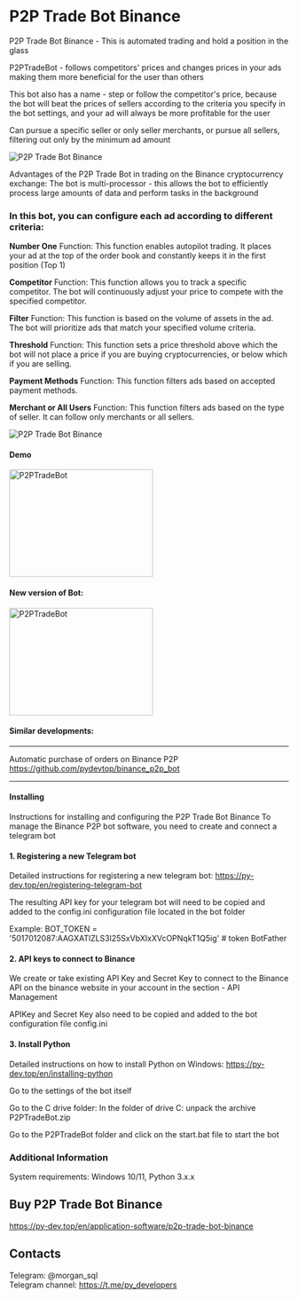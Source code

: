 # P2P Trade Bot Binance
 P2P Trade Bot Binance - This is automated trading and hold a position in the glass
 
 P2PTradeBot - follows competitors' prices and changes prices in your ads making them more beneficial for the user than others
 
 This bot also has a name - step or follow the competitor's price, because the bot will beat the prices of sellers according to the criteria you specify in the bot settings, and your ad will always be more profitable for the 
 user

 Can pursue a specific seller or only seller merchants, or pursue all sellers, filtering out only by the minimum ad amount

<img id="main_image_73" src="https://py-dev.top/components/com_jshopping/files/img_products/full_thumb_ex650_botp2p.png" alt="P2P Trade Bot Binance" title="P2P Trade Bot Binance">


Advantages of the P2P Trade Bot in trading on the Binance cryptocurrency exchange:
The bot is multi-processor - this allows the bot to efficiently process large amounts of data and perform tasks in the background


### In this bot, you can configure each ad according to different criteria:
 

<b>Number One</b> Function: This function enables autopilot trading. It places your ad at the top of the order book  and constantly keeps it in the first position (Top 1)

<b>Competitor</b> Function: This function allows you to track a specific competitor. The bot will continuously adjust your price to compete with the specified competitor.

<b>Filter</b> Function: This function is based on the volume of assets in the ad. The bot will prioritize ads that match your specified volume criteria.

<b>Threshold</b> Function: This function sets a price threshold above which the bot will not place a price if you are buying cryptocurrencies, or below which if you are selling.

<b>Payment Methods</b> Function: This function filters ads based on accepted payment methods.

<b>Merchant or All Users</b> Function: This function filters ads based on the type of seller. It can follow only merchants or all sellers.

<img id="main_image_73" src="https://py-dev.top/images/p2ptradebot/menu_bot.jpg" alt="P2P Trade Bot Binance" title="P2P Trade Bot Binance">

#### Demo


<a href="https://www.youtube.com/watch?v=gpsGdiBdFSA" target="_blank"><img src="https://img.youtube.com/vi/gpsGdiBdFSA/0.jpg" alt="P2PTradeBot" style="width:259px;height:194px;"></a>

#### New version of Bot:

<a href="https://www.youtube.com/watch?v=NDMAyKulNr8" target="_blank"><img src="https://img.youtube.com/vi/NDMAyKulNr8/0.jpg" alt="P2PTradeBot" style="width:259px;height:194px;"></a>


####  Similar developments:
******************************************************************************************
Automatic purchase of orders on Binance P2P  https://github.com/pydevtop/binance_p2p_bot
******************************************************************************************


 #### Installing
Instructions for installing and configuring the P2P Trade Bot Binance
To manage the Binance P2P bot software, you need to create and connect a telegram bot
#### 1. Registering a new Telegram bot
Detailed instructions for registering a new telegram bot: https://py-dev.top/en/registering-telegram-bot

The resulting API key for your telegram bot will need to be copied and added to the config.ini configuration file located in the bot folder

Example: BOT_TOKEN = '5017012087:AAGXATlZLS3l25SxVbXIxXVcOPNqkT1Q5ig' # token BotFather

#### 2. API keys to connect to Binance
We create or take existing API Key and Secret Key to connect to the Binance API on the binance website in your account in the section - API Management

APIKey and Secret Key also need to be copied and added to the bot configuration file config.ini
#### 3. Install Python
Detailed instructions on how to install Python on Windows: https://py-dev.top/en/installing-python

Go to the settings of the bot itself

Go to the C drive folder:
In the folder of drive C: unpack the archive P2PTradeBot.zip

Go to the P2PTradeBot folder and click on the start.bat file to start the bot

### Additional Information
System requirements: Windows 10/11, Python 3.x.x

## Buy P2P Trade Bot Binance
https://py-dev.top/en/application-software/p2p-trade-bot-binance

## Contacts
Telegram: @morgan_sql<br>
Telegram channel:   https://t.me/py_developers
